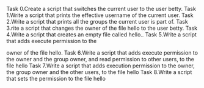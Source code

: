 Task 0.Create a script that switches the current user to the user betty.
Task 1.Write a script that prints the effective username of the current user.
Task 2.Write a script that prints all the groups the current user is part of.
Task 3.rite a script that changes the owner of the file hello to the user betty.
Task 4.Write a script that creates an empty file called hello..
Task 5.Write a script that adds execute permission to the

 owner of the file hello.
Task 6.Write a script that adds execute permission to the owner and the group owner, and read permission to other users, to the file hello
Task 7.Write a script that adds execution permission to the owner, the group owner and the other users, to the file hello
Task 8.Write a script that sets the permission to the file hello
